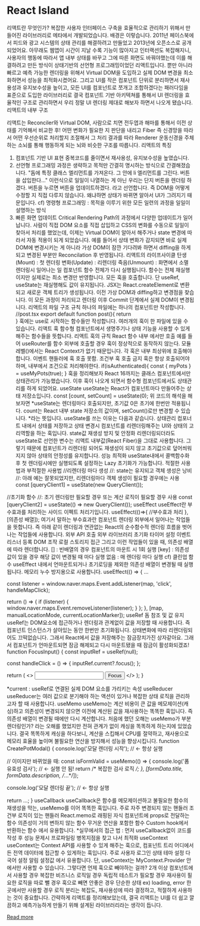 # React Island

리액트란 무엇인가?
복잡한 사용자 인터페이스 구축을 효율적으로 관리하기 위해서 
만들어진 라이브러리로 메타에서 개발되었습니다.
배경은 이렇습니다. 
2011년 페이스북에서 피드와 광고 시스템의 상태 관리를 해결하려고 만들었고 
2013년에 오픈소스로 공개되었어요.
아무래도 웹앱이 시간이 지날 수록 기능이 많아지고 인터랙션도 복잡해지니, 
사용자의 행동에 따라서 앱 내부 상태를 바꾸고 그에 따른 화면도 바꿔야했는데 
이를 해결하려고 만든 방식이 상태기반의 선언형 프로그래밍이었던 리액트입니다. 
뿐만 아니라 빠르고 예측 가능한 렌더링을 위해서 
Virtual DOM을 도입하고 실제 DOM 변경을 최소화하면서 성능을 최적화시켰어요. 
그리고 UI를 작은 컴포넌트 단위로 분리하면서 재사용성과 유지보수성을 높이고,
모든 UI를 컴포넌트로 쪼개고 조합하겠다는 패러다임을 표준으로 도입한 라이브러리로
결국 컴포넌트 기반 아키텍쳐를 통해서 UI 렌더링을 효율적인 구조로 관리하면서 
우리 정말 UI 렌더링 제대로 해보자 하면서 나오게 됐습니다.
리액트의 내부 구조

리액트는 Reconciler와 Virtual DOM, 
사람으로 치면 전두엽과 해마를 통해서 이전 상태를 기억해서 비교한 후! 
어떤 변화가 필요한 지 판단을 내리고 
Fiber 즉 신경망을 따라서 어떤 우선순위로 처리할지 조절해서 그 처리 결과를 따라 
Renderer 운동신경을 주체하는 소뇌를 통해 행동하게 되는 뇌와 비슷한 구조를 따릅니다.
리액트의 특징
1. 컴포넌트 기반 UI 표현
중복코드를 줄이면서 재사용성, 유지보수성을 높였습니다.
2. 선언형 프로그래밍
과정은 생략하고 목적만 간결히 명시하는 방식으로 간결해졌습니다.
"돔에 특정 클래스 엘리먼트를 가져온다. 
그 안에 li 엘리먼트를 그린다. 버튼을 삽입한다..." 
이런식으로 일일이 나열하는 게 아닌
우리는 단지 버튼을 렌더링 하겠다. 버튼을 누르면 버튼을 업데이트하겠다. 라고 선언합니다. 
즉 DOM을 어떻게 수정할 지 직접 다루지 않습니다. 
왜냐하면 상태가 바뀌면 알아서 UI가 그려지기 때문입니다.
cf) 명령형 프로그래밍 : 목적을 이루기 위한 모든 일련의 과정을 일일이 설명하는 방식
3. 빠른 화면 업데이트
Critical Rendering Path의 과정에서 다양한 업데이트가 일어납니다.
사람이 직접 DOM 요소를 직접 삽입하고 CSS의 변화를 수동으로 일일이 찾아서 처리를 했었는데,
이제는 Virtual DOM이 알아서 해주거나 state 변경에 따라서 자동 적용이 되게 되었습니다.
예를 들어서 상태 변화가 감지되면 바로 실제 DOM에 변경시키는 게 아니라
가상 DOM이 잠깐 기다려봐 하면서 diffing을 하게 되고 변경된 부분만 Reconcilation 후 반영됩니다. 
리액트의 라이프사이클
탄생(Mount) : 첫 렌더링 
변화(Update) : 리렌더링
죽음(Unmount) : 화면에서 소멸
렌더링시 일어나는 일
컴포넌트 함수 전체가 다시 실행됩니다. 함수는 전체 재실행이지만 실제로는 최소 변경만 반영합니다.
모든 훅을 호출합니다. 단 useRef, useState는 재실행해도 값이 유지됩니다.
JSX는 React.createElement로 변환되고 새로운 객체 트리가 생성됩니다.
이전 가상 DOM과 diffing하고 변경점을 찾습니다. 
이 모든 과정이 처리되고 렌더링 이후 Commit 단계에서 실제 DOM이 변경됩니다. 
리액트의 파일 구조 규칙
하나의 파일에는 하나의 컴포넌트만 작성합니다.
//post.tsx 
export default function post(){
 return <div></div>
}
훅에는 use로 시작하는 함수들만 작성합니다. 여러개의 훅이 한 파일에 있을 수 있습니다.
리액트 훅
함수형 컴포넌트에서 생명주기나 상태 기능을 사용할 수 있게 해주는 함수들을 뜻합니다.
리액트 훅의 규칙
React 함수 내부 에서만 호출
예를 들어 useRouter를 함수 외부에 호출할 경우 훅이 정상적으로 동작하지 않는다.
모듈 레벨()에서는 React Context가 없기 때문입니다.
각 훅은 내부 최상위에 호출해야합니다.
이벤트 핸들러에 훅 호출 못함.
조건부 훅 호출 금지
훅은 항상 호출되어야하며, 내부에서 조건으로 처리해야한다.
if(isAuthenticated){
const { myPots } = useMyPots(true);
}
훅을 정리해보자
React 16까지는 클래스 컴포넌트에서만 상태관리가 가능했습니다.
이후 훅이 나오게 되면서 함수형 컴포넌트에서도 상태관리를 하게 되었어요.
useState
useState는 React가 컴포넌트마다 만들어주는 상태 저장소입니다.
const [count, setCount] = useState(0);
위 코드의 해석을 해보자면 
*useState는 렌더링마다 호출되지만, 초기값 0은 초기에 한번만 적용됩니다. 
count는 React 내부 state 저장소의 값이며, setCount()로만 변경할 수 있습니다.
*라는 뜻입니다. 
useState를 쓰는 이유는 다음과 같습니다.
상태관리
컴포너트 내에서 상태를 저장하고 상태 변경시 컴포넌트를 리렌더링해주는 UI와 상태의 고리역할을 하는 훅입니다.
state값 재생성 방지 및 안정화
리렌더링되더라도 useState로 선언한 변수는 리액트 내부값(React Fiber)을 그대로 사용합니다.
그렇기 때문에 컴포넌트가 리렌더링 되어도 재생성이 되지 않고 초기값으로 덮어씌워지지 않아 상태의 안정성를 유지합니다.
성능 최적화
useState내에서 콜백함수화 후 첫 렌더링시에만 실행되도록 설정하는 Lazy 초기화가 가능합니다.
적절한 사용법과 부적절한 사용법
//리렌더링 마다 생성 
//: state는 유지되고 객체 생성은 낭비
//: 아래 예는 잘못되었지만, 리렌더링마다 객체 생성이 필요할 경우에는 사용
const [queryClient1] = useState(new QueryClient());

//초기화 함수 
//: 초기 렌더링만 필요할 경우 또는 계산 로직이 필요할 경우 사용
const [queryClient2] = useState(() => new QueryClient());
useEffect
useEffect란 부수효과를 처리하는 사이드 이펙트 처리기입니다. 
useEffect(()=>{
    //부수효과 처리
}, [의존성 배열]);
여기서 말하는 부수효과란 컴포넌트 렌더링 외부에서 일어나는 작업들을 뜻합니다. 
즉 아래 같이 렌더링과 연관없는 React의 순수함수적 렌더링 흐름을 벗어나는 작업들에 사용합니다.
외부 API 호출
외부 라이브러리 초기화
타이머 설정
이벤트 리스너 등록
DOM 조작
로컬 스토리지 접근
그리고 이런 작업들이 있을 때, 의존성 배열에 따라 렌더합니다.
[] : 빈배열의 경우 컴포넌트의 마운트 시 1회 실행
[key] : 의존성 값이 있을 경우 해당 값이 변경될 때 마다 실행
없음 : 매 렌더링 마다 실행
cf) 클린업 함수
useEffect 내에서 언마운트되거나 초기로딩을 제외한 의존성 배열이 변경될 때 실행됩니다. 메모리 누수 방지용으로 사용합니다.
useEffect(() => {
...

  const listener = window.naver.maps.Event.addListener(map, 'click', handleMapClick);

  return () => {
      if (listener) {
          window.naver.maps.Event.removeListener(listener);
      }
  };
}, [map, manualLocationMode, currentLocationMarker]);
useRef 돔 참조 및 값 유지
useRef는 DOM요소에 접근하거나 렌더링과 관계없이 값을 저장할 때 사용합니다.
즉 컴포넌트 인스턴스가 살아있는 동안 한번만 초기화됩니다.
상태변화에 따라 리렌더링되어도 끄떡없습니다.
그래서 React에서 값을 저장해주는 잠금장치가진 상자같아요.
그래서 컴포넌트가 언마운트되면 잠금 해제되고 다시 마운트됐을 때 잠금이 활성화되겠죠!
function FocusInput() {
  const inputRef = useRef<HTMLInputElement>(null);

  const handleClick = () => {
    inputRef.current?.focus();
  };

  return (
    <>
      <input ref={inputRef} />
      <button onClick={handleClick}>Focus</button>
    </>
  );
}

*current : useRef로 연결된 실제 DOM 요소를 가리키는 속성
useReducer
useReducer는 여러 값으로 분기해야 하는 액션이 있거나 복잡한 상태 로직을 관리하고자 할 때 사용합니다.
useMemo
useMemo는 계산 비용이 큰 값을 메모제이션(캐싱)하고 의존성이 변경되지 않으면 이전에 계산된 값을 재사용하는 똑똑한 훅입니다.
즉 의존성 배열이 변경될 때에만 다시 계산합니다.
처음에 했던 오해는 useMemo가 부분 렌더링인가? 라는 오해를 했었지만 전혀 관계가 없이 캐싱을 똑똑하게 하는지에 있었습니다.
결국 똑똑하게 캐싱을 하다보니, 계산을 스킵해서 CPU를 절약하고, 재사용으로 메모리 효율을 높이며 불필요한 연산을 방지해서 성능을 향상시킵니다.
function CreatePotModal() {
  console.log('모달 렌더링 시작'); // ← 항상 실행

  // 이미지만 바뀌었을 때:
  const isFormValid = useMemo(() => {
    console.log('폼 유효성 검사'); // ← 실행 안 됨!
    return /* 복잡한 검사 로직 */;
  }, [formData.title, formData.description, /*...*/]);

  console.log('모달 렌더링 끝'); // ← 항상 실행

  return <Modal>...</Modal>;
}
useCallback
useCallback은 함수를 메모제이션하고 불필요한 함수의 재생성을 막는, useMemo를 이어 똑똑한 훅입니다.
주로 
자주 변경되지 않는 핸들러
조건부 로직이 있는 핸들러
React.memo로 래핑된 자식 컴포넌트에 props로 전달하는 함수
의존성이 거의 변하지 않는 함수
무거운 연산을 포함한 함수
Custom hook에서 반환하는 함수
에서 유용합니다.
*실무에서의 접근 법 : 먼저 useCallback없이 코드를 작성 후 성능 문제시 프로파일링 병목지점을 찾고 나서 최적화
useContext
useContext는 Context API를 사용할 수 있게 해주는 훅으로, 컴포넌트 트리 어디에서든 전역 데이터에 접근할 수 있게하는 훅입니다.
주로 
사용자 로그인 상태
테마 설정
다국어 설정
알림
설정값
에서 유용합니다.
단, useContext는 MyContext.Provider 안에서만 사용할 수 있습니다.
그렇다면 언제 훅으로 빼야하는 걸까?
2개 이상 컴포넌트에서 사용할 경우
복잡한 비즈니스 로직일 경우
독립적 테스트가 필요할 경우
재사용이 필요한 로직을 따로 뺄 경우
훅으로 빼면 안좋은 경우
단순한 상태 ex) loading, error
한 곳에서만 사용할 경우
로직 분리는 복잡도, 재사용성에 따라 결정하고, 적절하게 사용하는 것이 중요합니다.
간략하게 리액트를 정리해보았는데,
결국 리액트는 UI를 더 쉽고 깔끔하고 예측가능하게 만들기 위해 설계된 라이브러리라는 생각이 듭니다.

[Read more](https://velog.io/@deepsea/ReactIsland)